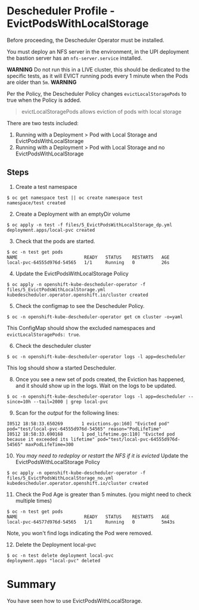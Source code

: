 # Descheduler Profile - EvictPodsWithLocalStorage

Before proceeding, the Descheduler Operator must be installed.

You must deploy an NFS server in the environment, in the UPI deployment the bastion server has an `nfs-server.service` installed.

**WARNING**
Do not run this in a LIVE cluster, this should be dedicated to the specific tests, as it will EVICT running pods every 1 minute when the Pods are older than `5m`.
**WARNING**

Per the Policy, the Descheduler Policy changes `evictLocalStoragePods` to true when the Policy is added.

> evictLocalStoragePods allows eviction of pods with local storage

There are two tests included: 

1. Running with a Deployment > Pod with Local Storage and EvictPodsWithLocalStorage
2. Running with a Deployment > Pod with Local Storage and no EvictPodsWithLocalStorage

## Steps

1. Create a test namespace

```
$ oc get namespace test || oc create namespace test
namespace/test created
```

2. Create a Deployment with an emptyDir volume

```
$ oc apply -n test -f files/5_EvictPodsWithLocalStorage_dp.yml
deployment.apps/local-pvc created
```

3. Check that the pods are started.

```
$ oc -n test get pods       
NAME                         READY   STATUS    RESTARTS   AGE
local-pvc-64555d976d-54565   1/1     Running   0          26s
```

4. Update the EvictPodsWithLocalStorage Policy

```
$ oc apply -n openshift-kube-descheduler-operator -f files/5_EvictPodsWithLocalStorage.yml
kubedescheduler.operator.openshift.io/cluster created
```

5. Check the configmap to see the Descheduler Policy. 

```
$ oc -n openshift-kube-descheduler-operator get cm cluster -o=yaml
```

This ConfigMap should show the excluded namespaces and `evictLocalStoragePods: true`.

6. Check the descheduler cluster 

```
$ oc -n openshift-kube-descheduler-operator logs -l app=descheduler 
```

This log should show a started Descheduler.

8. Once you see a new set of pods created, the Eviction has happened, and it should show up in the logs. Wait on the logs to be updated.

```
$ oc -n openshift-kube-descheduler-operator logs -l app=descheduler --since=10h --tail=2000 | grep local-pvc
```

9. Scan for the *output* for the following lines:

```
I0512 18:58:33.650269       1 evictions.go:160] "Evicted pod" pod="test/local-pvc-64555d976d-54565" reason="PodLifeTime"
I0512 18:58:33.690168       1 pod_lifetime.go:110] "Evicted pod because it exceeded its lifetime" pod="test/local-pvc-64555d976d-54565" maxPodLifeTime=300
```

10. *You may need to redeploy or restart the NFS if it is evicted* Update the EvictPodsWithLocalStorage Policy

```
$ oc apply -n openshift-kube-descheduler-operator -f files/5_EvictPodsWithLocalStorage_no.yml
kubedescheduler.operator.openshift.io/cluster created
```

11. Check the Pod Age is greater than 5 minutes. (you might need to check multiple times)

```
$ oc -n test get pods
NAME                         READY   STATUS    RESTARTS   AGE
local-pvc-64577d976d-54565   1/1     Running   0          5m43s
```

Note, you won't find logs indicating the Pod were removed.

12. Delete the Deployment local-pvc

```
$ oc -n test delete deployment local-pvc
deployment.apps "local-pvc" deleted
```

# Summary 

You have seen how to use EvictPodsWithLocalStorage.